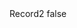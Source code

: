 <?xml version="1.0" encoding="UTF-8"?>
<CustomMetadata xmlns="http://soap.sforce.com/2006/04/metadata">
    <label>Record2</label>
    <protected>false</protected>
</CustomMetadata>
